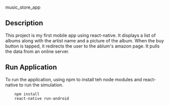 music_store_app

## Description

This project is my first mobile app using react-native. It displays a list of albums along with the artist name and a picture of the album.
When the buy button is tapped, it redirects the user to the ablum's amazon page.
It pulls the data from an online server.

## Run Application
To run the application, using npm to install teh node modules and react-native to run the simulation.

```
    npm install
    react-native run-android
```